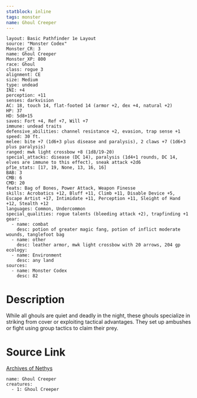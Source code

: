 ```yaml
---
statblock: inline
tags: monster
name: Ghoul Creeper
---
```

```statblock
layout: Basic Pathfinder 1e Layout
source: "Monster Codex"
Monster_CR: 3
name: Ghoul Creeper
Monster_XP: 800
race: Ghoul
class: rogue 3
alignment: CE
size: Medium
type: undead
INI: +4
perception: +11
senses: darkvision
AC: 18, touch 14, flat-footed 14 (armor +2, dex +4, natural +2)
HP: 37
HD: 5d8+15
saves: Fort +4, Ref +7, Will +7
immune: undead traits
defensive_abilities: channel resistance +2, evasion, trap sense +1
speed: 30 ft.
melee: bite +7 (1d6+3 plus disease and paralysis), 2 claws +7 (1d6+3 plus paralysis)
ranged: mwk light crossbow +8 (1d8/19-20)
special_attacks: disease (DC 14), paralysis (1d4+1 rounds, DC 14, elves are immune to this effect), sneak attack +2d6
pf1e_stats: [17, 19, None, 13, 16, 16]
BAB: 3
CMB: 6
CMD: 20
feats: Bag of Bones, Power Attack, Weapon Finesse
skills: Acrobatics +12, Bluff +11, Climb +11, Disable Device +5, Escape Artist +17, Intimidate +11, Perception +11, Sleight of Hand +12, Stealth +12
languages: Common, Undercommon
special_qualities: rogue talents (bleeding attack +2), trapfinding +1
gear:
  - name: combat
    desc: potion of greater magic fang, potion of inflict moderate wounds, tanglefoot bag
  - name: other
    desc: leather armor, mwk light crossbow with 20 arrows, 204 gp
ecology:
  - name: Environment
    desc: any land
sources:
  - name: Monster Codex
    desc: 82
```
# Description
While all ghouls are quiet and deadly in the night, these ghouls specialize in striking from cover or exploiting tactical advantages. They set up ambushes or fight using group tactics to claim their prey.
# Source Link
[Archives of Nethys](https://aonprd.com/MonsterDisplay.aspx?ItemName=Ghoul%20Creeper)
```encounter-table
name: Ghoul Creeper
creatures:
  - 1: Ghoul Creeper
```
